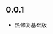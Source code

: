 <!--
 * @Author: Cao Shixin
 * @Date: 2022-04-20 09:01:23
 * @LastEditors: Cao Shixin
 * @LastEditTime: 2022-04-21 16:23:27
 * @Description: 
-->
## 0.0.1

* 热修复基础版
